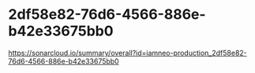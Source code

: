 # 2df58e82-76d6-4566-886e-b42e33675bb0
https://sonarcloud.io/summary/overall?id=iamneo-production_2df58e82-76d6-4566-886e-b42e33675bb0
